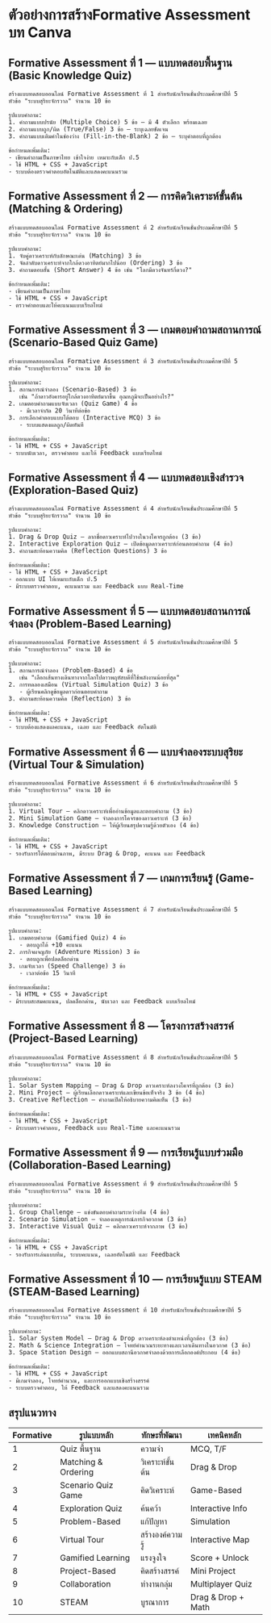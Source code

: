 # ตัวอย่างการสร้าง  ​Formative Assessment บท Canva



## **Formative Assessment ที่ 1 — แบบทดสอบพื้นฐาน (Basic Knowledge Quiz)**

```
สร้างแบบทดสอบออนไลน์ Formative Assessment ที่ 1 สำหรับนักเรียนชั้นประถมศึกษาปีที่ 5  
หัวข้อ "ระบบสุริยะจักรวาล" จำนวน 10 ข้อ  

รูปแบบคำถาม:
1. คำถามแบบปรนัย (Multiple Choice) 5 ข้อ — มี 4 ตัวเลือก พร้อมเฉลย
2. คำถามแบบถูก/ผิด (True/False) 3 ข้อ — ระบุเฉลยชัดเจน
3. คำถามแบบเติมคำในช่องว่าง (Fill-in-the-Blank) 2 ข้อ — ระบุคำตอบที่ถูกต้อง

ข้อกำหนดเพิ่มเติม:
- เขียนคำถามเป็นภาษาไทย เข้าใจง่าย เหมาะกับเด็ก ป.5
- ใช้ HTML + CSS + JavaScript  
- ระบบต้องตรวจคำตอบอัตโนมัติและแสดงคะแนนรวม
```



## **Formative Assessment ที่ 2 — การคิดวิเคราะห์ขั้นต้น (Matching & Ordering)**

```
สร้างแบบทดสอบออนไลน์ Formative Assessment ที่ 2 สำหรับนักเรียนชั้นประถมศึกษาปีที่ 5  
หัวข้อ "ระบบสุริยะจักรวาล" จำนวน 10 ข้อ  

รูปแบบคำถาม:
1. จับคู่ดาวเคราะห์กับลักษณะเด่น (Matching) 3 ข้อ
2. จัดลำดับดาวเคราะห์จากใกล้ดวงอาทิตย์มากไปน้อย (Ordering) 3 ข้อ
3. คำถามตอบสั้น (Short Answer) 4 ข้อ เช่น "โลกมีดวงจันทร์กี่ดวง?"

ข้อกำหนดเพิ่มเติม:
- เขียนคำถามเป็นภาษาไทย
- ใช้ HTML + CSS + JavaScript
- ตรวจคำตอบและให้คะแนนแบบเรียลไทม์
```

 
## **Formative Assessment ที่ 3 — เกมตอบคำถามสถานการณ์ (Scenario-Based Quiz Game)**

```
สร้างแบบทดสอบออนไลน์ Formative Assessment ที่ 3 สำหรับนักเรียนชั้นประถมศึกษาปีที่ 5  
หัวข้อ "ระบบสุริยะจักรวาล" จำนวน 10 ข้อ  

รูปแบบคำถาม:
1. สถานการณ์จำลอง (Scenario-Based) 3 ข้อ  
   เช่น "ถ้าดาวอังคารอยู่ใกล้ดวงอาทิตย์มากขึ้น อุณหภูมิจะเป็นอย่างไร?"
2. เกมตอบคำถามแบบจับเวลา (Quiz Game) 4 ข้อ  
   - มีเวลาจำกัด 20 วินาทีต่อข้อ
3. การเลือกคำตอบแบบโต้ตอบ (Interactive MCQ) 3 ข้อ  
   - ระบบแสดงผลถูก/ผิดทันที

ข้อกำหนดเพิ่มเติม:
- ใช้ HTML + CSS + JavaScript
- ระบบนับเวลา, ตรวจคำตอบ และให้ Feedback แบบเรียลไทม์
```

 
## **Formative Assessment ที่ 4 — แบบทดสอบเชิงสำรวจ (Exploration-Based Quiz)**

```
สร้างแบบทดสอบออนไลน์ Formative Assessment ที่ 4 สำหรับนักเรียนชั้นประถมศึกษาปีที่ 5  
หัวข้อ "ระบบสุริยะจักรวาล" จำนวน 10 ข้อ  

รูปแบบคำถาม:
1. Drag & Drop Quiz — ลากชื่อดาวเคราะห์ไปวางในวงโคจรถูกต้อง (3 ข้อ)
2. Interactive Exploration Quiz — เปิดข้อมูลดาวเคราะห์ก่อนตอบคำถาม (4 ข้อ)
3. คำถามสะท้อนความคิด (Reflection Questions) 3 ข้อ

ข้อกำหนดเพิ่มเติม:
- ใช้ HTML + CSS + JavaScript  
- ออกแบบ UI ให้เหมาะกับเด็ก ป.5
- มีระบบตรวจคำตอบ, คะแนนรวม และ Feedback แบบ Real-Time
```

 
## **Formative Assessment ที่ 5 — แบบทดสอบสถานการณ์จำลอง (Problem-Based Learning)**

```
สร้างแบบทดสอบออนไลน์ Formative Assessment ที่ 5 สำหรับนักเรียนชั้นประถมศึกษาปีที่ 5  
หัวข้อ "ระบบสุริยะจักรวาล" จำนวน 10 ข้อ  

รูปแบบคำถาม:
1. สถานการณ์จำลอง (Problem-Based) 4 ข้อ  
   เช่น "เลือกเส้นทางเดินทางจากโลกไปดาวพฤหัสบดีที่ใช้พลังงานน้อยที่สุด"
2. การทดลองเสมือน (Virtual Simulation Quiz) 3 ข้อ  
   - ผู้เรียนคลิกดูข้อมูลดาวก่อนตอบคำถาม
3. คำถามสะท้อนความคิด (Reflection) 3 ข้อ  

ข้อกำหนดเพิ่มเติม:
- ใช้ HTML + CSS + JavaScript
- ระบบต้องแสดงผลคะแนน, เฉลย และ Feedback อัตโนมัติ
```

 
## **Formative Assessment ที่ 6 — แบบจำลองระบบสุริยะ (Virtual Tour & Simulation)**

```
สร้างแบบทดสอบออนไลน์ Formative Assessment ที่ 6 สำหรับนักเรียนชั้นประถมศึกษาปีที่ 5  
หัวข้อ "ระบบสุริยะจักรวาล" จำนวน 10 ข้อ  

รูปแบบคำถาม:
1. Virtual Tour — คลิกดาวเคราะห์เพื่ออ่านข้อมูลและตอบคำถาม (3 ข้อ)
2. Mini Simulation Game — จำลองการโคจรของดาวเคราะห์ (3 ข้อ)
3. Knowledge Construction — ให้ผู้เรียนสรุปความรู้ด้วยตัวเอง (4 ข้อ)

ข้อกำหนดเพิ่มเติม:
- ใช้ HTML + CSS + JavaScript
- รองรับการโต้ตอบผ่านภาพ, มีระบบ Drag & Drop, คะแนน และ Feedback
```

 
## **Formative Assessment ที่ 7 — เกมการเรียนรู้ (Game-Based Learning)**

```
สร้างแบบทดสอบออนไลน์ Formative Assessment ที่ 7 สำหรับนักเรียนชั้นประถมศึกษาปีที่ 5  
หัวข้อ "ระบบสุริยะจักรวาล" จำนวน 10 ข้อ  

รูปแบบคำถาม:
1. เกมตอบคำถาม (Gamified Quiz) 4 ข้อ  
   - ตอบถูกได้ +10 คะแนน
2. ภารกิจผจญภัย (Adventure Mission) 3 ข้อ  
   - ตอบถูกเพื่อปลดล็อกด่าน
3. เกมจับเวลา (Speed Challenge) 3 ข้อ  
   - เวลาต่อข้อ 15 วินาที

ข้อกำหนดเพิ่มเติม:
- ใช้ HTML + CSS + JavaScript
- มีระบบสะสมคะแนน, ปลดล็อกด่าน, นับเวลา และ Feedback แบบเรียลไทม์
```

 
## **Formative Assessment ที่ 8 — โครงการสร้างสรรค์ (Project-Based Learning)**

```
สร้างแบบทดสอบออนไลน์ Formative Assessment ที่ 8 สำหรับนักเรียนชั้นประถมศึกษาปีที่ 5  
หัวข้อ "ระบบสุริยะจักรวาล" จำนวน 10 ข้อ  

รูปแบบคำถาม:
1. Solar System Mapping — Drag & Drop ดาวเคราะห์ลงวงโคจรที่ถูกต้อง (3 ข้อ)
2. Mini Project — ผู้เรียนเลือกดาวเคราะห์และเขียนข้อเท็จจริง 3 ข้อ (4 ข้อ)
3. Creative Reflection — คำถามเปิดให้อธิบายความคิดเห็น (3 ข้อ)

ข้อกำหนดเพิ่มเติม:
- ใช้ HTML + CSS + JavaScript
- มีระบบตรวจคำตอบ, Feedback แบบ Real-Time และคะแนนรวม
```

 
## **Formative Assessment ที่ 9 — การเรียนรู้แบบร่วมมือ (Collaboration-Based Learning)**

```
สร้างแบบทดสอบออนไลน์ Formative Assessment ที่ 9 สำหรับนักเรียนชั้นประถมศึกษาปีที่ 5  
หัวข้อ "ระบบสุริยะจักรวาล" จำนวน 10 ข้อ  

รูปแบบคำถาม:
1. Group Challenge — แข่งขันตอบคำถามระหว่างทีม (4 ข้อ)
2. Scenario Simulation — จำลองเหตุการณ์ภารกิจอวกาศ (3 ข้อ)
3. Interactive Visual Quiz — คลิกดาวเคราะห์จากภาพ (3 ข้อ)

ข้อกำหนดเพิ่มเติม:
- ใช้ HTML + CSS + JavaScript
- รองรับการเล่นแบบทีม, ระบบคะแนน, เฉลยอัตโนมัติ และ Feedback
```



## **Formative Assessment ที่ 10 — การเรียนรู้แบบ STEAM (STEAM-Based Learning)**

```
สร้างแบบทดสอบออนไลน์ Formative Assessment ที่ 10 สำหรับนักเรียนชั้นประถมศึกษาปีที่ 5  
หัวข้อ "ระบบสุริยะจักรวาล" จำนวน 10 ข้อ  

รูปแบบคำถาม:
1. Solar System Model — Drag & Drop ดาวเคราะห์ลงตำแหน่งที่ถูกต้อง (3 ข้อ)
2. Math & Science Integration — โจทย์คำนวณระยะทางและเวลาเดินทางในอวกาศ (3 ข้อ)
3. Space Station Design — ออกแบบสถานีอวกาศจำลองด้วยการเลือกองค์ประกอบ (4 ข้อ)

ข้อกำหนดเพิ่มเติม:
- ใช้ HTML + CSS + JavaScript
- มีเกมจำลอง, โจทย์คำนวณ, และการออกแบบเชิงสร้างสรรค์
- ระบบตรวจคำตอบ, ให้ Feedback และแสดงคะแนนรวม
```



## **สรุปแนวทาง**

| **Formative** | **รูปแบบหลัก**      | **ทักษะที่พัฒนา** | **เทคนิคหลัก**     |
| ------------- | ------------------- | ----------------- | ------------------ |
| 1             | Quiz พื้นฐาน        | ความจำ            | MCQ, T/F           |
| 2             | Matching & Ordering | วิเคราะห์ขั้นต้น  | Drag & Drop        |
| 3             | Scenario Quiz Game  | คิดวิเคราะห์      | Game-Based         |
| 4             | Exploration Quiz    | ค้นคว้า           | Interactive Info   |
| 5             | Problem-Based       | แก้ปัญหา          | Simulation         |
| 6             | Virtual Tour        | สร้างองค์ความรู้  | Interactive Map    |
| 7             | Gamified Learning   | แรงจูงใจ          | Score + Unlock     |
| 8             | Project-Based       | คิดสร้างสรรค์     | Mini Project       |
| 9             | Collaboration       | ทำงานกลุ่ม        | Multiplayer Quiz   |
| 10            | STEAM               | บูรณาการ          | Drag & Drop + Math |

